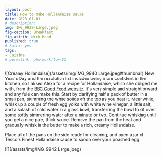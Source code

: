 ```yaml
---
layout: post
title: How to make Hollandaise sauce
date: 2023-01-01
# description: 
img: IMG_9939-Large.jpeg
fig-caption: Breakfast
fig-attrib: Nick Hood
published: true
# katex: yes
tags:
- Cuisine
# permalink: phd-workflow-22
---
```


![Creamy Hollandaise](/assets/img/IMG_9940 Large.jpeg#thumbnail) New Year's Day and the resolution list includes being more confident in the kitchen, so I aksed Alexa for a recipe for Hollandaise, which she obliged me with, from the [BBC Good Food website](https://www.bbcgoodfood.com/recipes/hollandaise-sauce). It's very simple and straightforward and any fule can make this. Start by clarifying half a pack of butter in a small pan, skimming the white solids off the top as you heat it. Meanwhile, whisk up a couple of fresh egg yolks with white wine vinegar, a little salt, and a splash of cold water in a glass bowl, transferring the bowl to sit over some softly simmering water after a minute or two. Continue whisking until you get a nice pale, thick sauce. Remove the pan from the heat and gradually whisk in the butter to make a rich, creamy Hollandaise. 

Place all of the pans on the side ready for cleaning, and open a jar of Tesco's Finest Hollandaise sauce to spoon over your poached egg.

![](/assets/img/IMG_9942 Large.jpeg)
